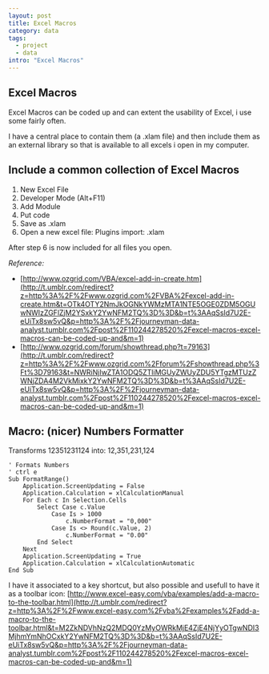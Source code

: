 ```yaml
--- 
layout: post
title: Excel Macros
category: data
tags:
  - project
  - data
intro: "Excel Macros"
---
```



## Excel Macros

Excel Macros can be coded up and can extent the usability of Excel, i use some fairly often.

I have a central place to contain them (a .xlam file) and then include them as an external library so that is available to all excels i open in my computer.

## Include a common collection of Excel Macros

1.  New Excel File
2.  Developer Mode (Alt+F11)
3.  Add Module
4.  Put code
5.  Save as .xlam
6.  Open a new excel file: Plugins import: .xlam

After step 6 is now included for all files you open.

_Reference:_

*   [http://www.ozgrid.com/VBA/excel-add-in-create.htm](http://t.umblr.com/redirect?z=http%3A%2F%2Fwww.ozgrid.com%2FVBA%2Fexcel-add-in-create.htm&t=OTk4OTY2NmJkOGNkYWMzMTA1NTE5OGE0ZDM5OGUwNWIzZGFlZjM2YSxkY2YwNFM2TQ%3D%3D&b=t%3AAqSsId7U2E-eUiTx8sw5vQ&p=http%3A%2F%2Fjourneyman-data-analyst.tumblr.com%2Fpost%2F110244278520%2Fexcel-macros-excel-macros-can-be-coded-up-and&m=1)
*   [http://www.ozgrid.com/forum/showthread.php?t=79163](http://t.umblr.com/redirect?z=http%3A%2F%2Fwww.ozgrid.com%2Fforum%2Fshowthread.php%3Ft%3D79163&t=NWRiNjIwZTA1ODQ5ZTliMGUyZWUyZDU5YTgzMTUzZWNjZDA4M2VkMixkY2YwNFM2TQ%3D%3D&b=t%3AAqSsId7U2E-eUiTx8sw5vQ&p=http%3A%2F%2Fjourneyman-data-analyst.tumblr.com%2Fpost%2F110244278520%2Fexcel-macros-excel-macros-can-be-coded-up-and&m=1)

## Macro: (nicer) Numbers Formatter

Transforms 12351231124 into: 12,351,231,124

    ' Formats Numbers
    ' ctrl e
    Sub FormatRange()
        Application.ScreenUpdating = False
        Application.Calculation = xlCalculationManual
        For Each c In Selection.Cells
            Select Case c.Value
                Case Is > 1000
                    c.NumberFormat = "0,000"
                Case Is <> Round(c.Value, 2)
                    c.NumberFormat = "0.00"
            End Select
        Next
        Application.ScreenUpdating = True
        Application.Calculation = xlCalculationAutomatic
    End Sub

I have it associated to a key shortcut, but also possible and usefull to have it as a toolbar icon: [http://www.excel-easy.com/vba/examples/add-a-macro-to-the-toolbar.html](http://t.umblr.com/redirect?z=http%3A%2F%2Fwww.excel-easy.com%2Fvba%2Fexamples%2Fadd-a-macro-to-the-toolbar.html&t=M2ZkNDVhNzQ2MDQ0YzMyOWRkMjE4ZjE4NjYyOTgwNDI3MjhmYmNhOCxkY2YwNFM2TQ%3D%3D&b=t%3AAqSsId7U2E-eUiTx8sw5vQ&p=http%3A%2F%2Fjourneyman-data-analyst.tumblr.com%2Fpost%2F110244278520%2Fexcel-macros-excel-macros-can-be-coded-up-and&m=1)
